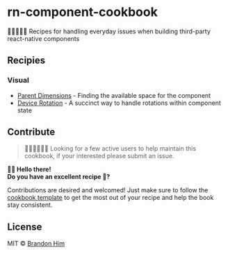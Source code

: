 # rn-component-cookbook
👨🏽‍🍳👩‍🍳 Recipes for handling everyday issues when building third-party react-native components

## Recipies
### Visual
- [Parent Dimensions](/visual/parent-element-dimensions-7-30-17.md) - Finding the available space for the component
- [Device Rotation](/visual/device-rotation-7-30-17.md) - A succinct way to handle rotations within component state

## Contribute
> 👩🏾‍💼👨🏻‍💼
> Looking for a few active users to help maintain this cookbook, if your interested please submit an issue.

**👋🏽 Hello there!**    
**Do you have an excellent recipe 🥘?**

Contributions are desired and welcomed! Just make sure to follow the [cookbook template](/tree/master/template.md) to get the most out of your recipe and help the book stay consistent.

## License
MIT © [Brandon Him](https://github.com/brh55/rn-component-cookbook)
